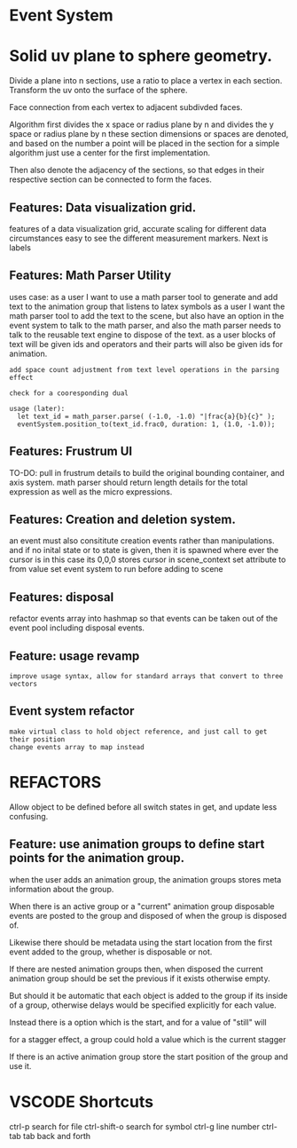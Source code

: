 # Event System
# Solid uv plane to sphere geometry.
Divide a plane into n sections, use a ratio to place a vertex in each section.
Transform the uv onto the surface of the sphere.

Face connection from each vertex to adjacent subdivded faces.

Algorithm
first divides the x space or radius plane by n
and divides the y space or radius plane by n
these section dimensions or spaces are denoted, and based
on the number a point will be placed in the section for a simple
algorithm just use a center for the first implementation.

Then also denote the adjacency of the sections, so that edges in their respective section can be connected to form the faces.


## Features: Data visualization grid.
  features of a data visualization grid, accurate scaling for different data circumstances
  easy to see the different measurement markers.
  Next is labels

## Features: Math Parser Utility
  uses case:
    as a user I want to use a math parser tool to generate and add text to the animation group that listens to latex symbols
    as a user I want the math parser tool to add the text to the scene, but also have an option in the event system
    to talk to the math parser, and also the math parser needs to talk to the reusable text engine to dispose of the text.
    as a user blocks of text will be given ids and operators and their parts will also be given ids for animation.
    
    add space count adjustment from text level operations in the parsing effect

    check for a cooresponding dual

    usage (later): 
      let text_id = math_parser.parse( (-1.0, -1.0) "|frac{a}{b}{c}" );
      eventSystem.position_to(text_id.frac0, duration: 1, (1.0, -1.0));

## Features: Frustrum UI
  TO-DO:
    pull in frustrum details to build the original bounding container, and axis system.
    math parser should return length details for the total expression as well as the micro expressions.
    
    

  

  
   
## Features: Creation and deletion system.
an event must also consititute creation events rather than manipulations.
and if no inital state or to state is given, then it is spawned where ever the cursor is in this case its 0,0,0
stores cursor in scene_context
set attribute to from value set event system to run before adding to scene

## Features: disposal
refactor events array into hashmap so that events can be taken out of the event pool including disposal events.

## Feature: usage revamp
    improve usage syntax, allow for standard arrays that convert to three vectors

## Event system refactor
    make virtual class to hold object reference, and just call to get their position
    change events array to map instead

# REFACTORS
Allow object to be defined before all switch states in get, and update less confusing.

## Feature: use animation groups to define start points for the animation group.
  when the user adds an animation group, the animation groups stores meta information about the group.

  When there is an active group or a "current" animation group disposable events are posted to the group and disposed of when the group is disposed of.

  Likewise there should be metadata using the start location from the first event added to the group, whether is disposable or not.

  If there are nested animation groups then, when disposed the current animation group should be set the previous if it exists otherwise empty.

  But should it be automatic that each object is added to the group if its inside of a group, otherwise delays would be specified explicitly for each value.

  Instead there is a option which is the start, and for a value of "still" will

  for a stagger effect, a group could hold a value which is the current stagger


If there is an active animation group store the start position of the group and use it.

# VSCODE Shortcuts
ctrl-p search for file
ctrl-shift-o search for symbol
ctrl-g line number
ctrl-tab tab back and forth